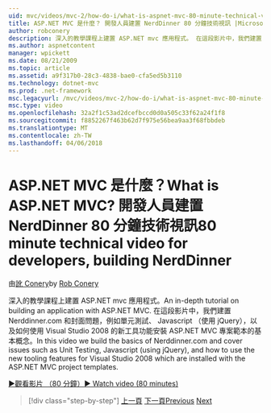```yaml
---
uid: mvc/videos/mvc-2/how-do-i/what-is-aspnet-mvc-80-minute-technical-video-for-developers-building-nerddinner
title: ASP.NET MVC 是什麼？ 開發人員建置 NerdDinner 80 分鐘技術視訊 |Microsoft 文件
author: robconery
description: 深入的教學課程上建置 ASP.NET mvc 應用程式。 在這段影片中，我們建置 Nerddinner.com 和封面問題，例如單元測試基本的概念...
ms.author: aspnetcontent
manager: wpickett
ms.date: 08/21/2009
ms.topic: article
ms.assetid: a9f317b0-28c3-4838-bae0-cfa5ed5b3110
ms.technology: dotnet-mvc
ms.prod: .net-framework
msc.legacyurl: /mvc/videos/mvc-2/how-do-i/what-is-aspnet-mvc-80-minute-technical-video-for-developers-building-nerddinner
msc.type: video
ms.openlocfilehash: 32a2f1c53ad2dcefbccd0d0a505c33f62a24f1f8
ms.sourcegitcommit: f8852267f463b62d7f975e56bea9aa3f68fbbdeb
ms.translationtype: MT
ms.contentlocale: zh-TW
ms.lasthandoff: 04/06/2018
---
```

<a name="what-is-aspnet-mvc-80-minute-technical-video-for-developers-building-nerddinner"></a><span data-ttu-id="2fa1e-105">ASP.NET MVC 是什麼？</span><span class="sxs-lookup"><span data-stu-id="2fa1e-105">What is ASP.NET MVC?</span></span> <span data-ttu-id="2fa1e-106">開發人員建置 NerdDinner 80 分鐘技術視訊</span><span class="sxs-lookup"><span data-stu-id="2fa1e-106">80 minute technical video for developers, building NerdDinner</span></span>
====================
<span data-ttu-id="2fa1e-107">由[訛 Conery](https://github.com/robconery)</span><span class="sxs-lookup"><span data-stu-id="2fa1e-107">by [Rob Conery](https://github.com/robconery)</span></span>

<span data-ttu-id="2fa1e-108">深入的教學課程上建置 ASP.NET mvc 應用程式。</span><span class="sxs-lookup"><span data-stu-id="2fa1e-108">An in-depth tutorial on building an application with ASP.NET MVC.</span></span> <span data-ttu-id="2fa1e-109">在這段影片中，我們建置 Nerddinner.com 和封面問題，例如單元測試、 Javascript （使用 jQuery），以及如何使用 Visual Studio 2008 的新工具功能安裝 ASP.NET MVC 專案範本的基本概念。</span><span class="sxs-lookup"><span data-stu-id="2fa1e-109">In this video we build the basics of Nerddinner.com and cover issues such as Unit Testing, Javascript (using jQuery), and how to use the new tooling features for Visual Studio 2008 which are installed with the ASP.NET MVC project templates.</span></span>

[<span data-ttu-id="2fa1e-110">&#9654;觀看影片 （80 分鐘）</span><span class="sxs-lookup"><span data-stu-id="2fa1e-110">&#9654; Watch video (80 minutes)</span></span>](https://channel9.msdn.com/Blogs/ASP-NET-Site-Videos/what-is-aspnet-mvc-80-minute-technical-video-for-developers-building-nerddinner)

> [!div class="step-by-step"]
> <span data-ttu-id="2fa1e-111">[上一頁](displaying-a-table-of-database-data.md)
> [下一頁](why-aspnet-mvc-3-minute-overview-video-for-decision-makers.md)</span><span class="sxs-lookup"><span data-stu-id="2fa1e-111">[Previous](displaying-a-table-of-database-data.md)
[Next](why-aspnet-mvc-3-minute-overview-video-for-decision-makers.md)</span></span>
